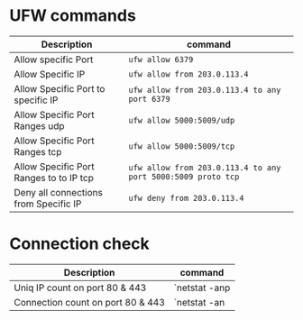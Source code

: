 # UFW commands



| Description | command  |
| ------------ | ------------ |
| Allow specific Port | `ufw allow 6379`  |
| Allow Specific IP | `ufw allow from 203.0.113.4`|
| Allow Specific Port to specific IP | `ufw allow from 203.0.113.4 to any port 6379`|
| Allow Specific Port Ranges udp | `ufw allow 5000:5009/udp`  |
| Allow Specific Port Ranges tcp | `ufw allow 5000:5009/tcp`  |
| Allow Specific Port Ranges to to IP tcp | `ufw allow from 203.0.113.4 to any port 5000:5009 proto tcp`  |
| Deny all connections from Specific IP | `ufw deny from 203.0.113.4`  |



# Connection check


| Description | command  |
| ------------ | ------------ |
| Uniq IP count on port 80 & 443 | `netstat -anp | grep ':80\|:443' | awk '{print $5}' | cut -d: -f1 | sort | uniq -c | sort -n | wc -l` |
| Connection count on port 80 & 443 | `netstat -an | grep ':80\|:443' | wc -l` |



